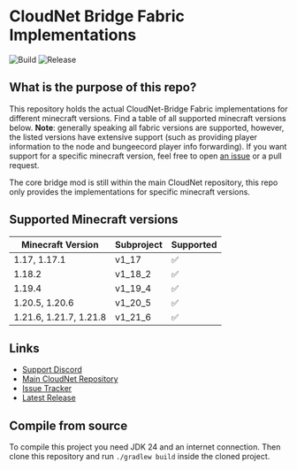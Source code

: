 # CloudNet Bridge Fabric Implementations

![Build](https://github.com/CloudNetService/cloudnet-bridge-fabric/actions/workflows/ci.yml/badge.svg)
![Release](https://img.shields.io/github/v/release/CloudNetService/cloudnet-bridge-fabric?sort=date&logo=github)

## What is the purpose of this repo?

This repository holds the actual CloudNet-Bridge Fabric implementations for different minecraft versions. Find a table
of all supported minecraft versions below. **Note**: generally speaking all fabric versions are supported, however, the
listed versions have extensive support (such as providing player information to the node and bungeecord player info
forwarding). If you want support for a specific minecraft version, feel free to
open [an issue](https://github.com/CloudNetService/cloudnet-bridge-fabric/issues/new) or a pull request.

The core bridge mod is still within the main CloudNet repository, this repo only provides the implementations for
specific minecraft versions.

## Supported Minecraft versions

| Minecraft Version      | Subproject | Supported          |
|------------------------|------------|--------------------|
| 1.17, 1.17.1           | v1_17      | :white_check_mark: |
| 1.18.2                 | v1_18_2    | :white_check_mark: |
| 1.19.4                 | v1_19_4    | :white_check_mark: |
| 1.20.5, 1.20.6         | v1_20_5    | :white_check_mark: |
| 1.21.6, 1.21.7, 1.21.8 | v1_21_6    | :white_check_mark: |

## Links

- [Support Discord](https://discord.cloudnetservice.eu)
- [Main CloudNet Repository](https://github.com/CloudNetService/CloudNet)
- [Issue Tracker](https://github.com/CloudNetService/cloudnet-bridge-fabric/issues)
- [Latest Release](https://github.com/CloudNetService/cloudnet-bridge-fabric/releases/latest)

## Compile from source

To compile this project you need JDK 24 and an internet connection. Then clone this repository and run `./gradlew build`
inside the cloned project.
